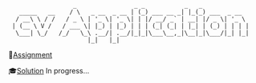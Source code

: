 ```
                  _                _ _           _   _             
   _____   __    / \   _ __  _ __ | (_) ___ __ _| |_(_) ___  _ __  
  / __\ \ / /   / _ \ | '_ \| '_ \| | |/ __/ _` | __| |/ _ \| '_ \ 
 | (__ \ V /   / ___ \| |_) | |_) | | | (_| (_| | |_| | (_) | | | |
  \___| \_/   /_/   \_\ .__/| .__/|_|_|\___\__,_|\__|_|\___/|_| |_|
                      |_|   |_|                                    
```

🎯[Assignment](https://www.theodinproject.com/lessons/node-path-react-new-cv-application)

🎓[Solution]() In progress...
